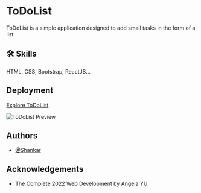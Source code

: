 # ToDoList

ToDoList is a simple application designed to add small tasks in the form of a list.

## 🛠 Skills
HTML, CSS, Bootstrap, ReactJS...

## Deployment

[Explore ToDoList](https://shankar55.github.io/todolist-react/)

![ToDoList Preview](https://shankar55.github.io/todolist-react/images/todolist.PNG)

## Authors

- [@Shankar](https://github.com/shankar55)

## Acknowledgements

- The Complete 2022 Web Development by Angela YU.
